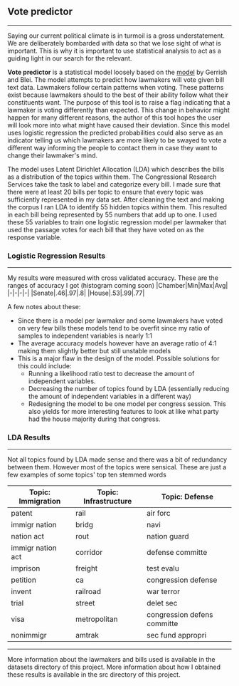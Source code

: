 ## Vote predictor

----

Saying our current political climate is in turmoil is a gross understatement. We are deliberately bombarded with data so that we lose sight of what is important. This is why it is important to use statistical analysis to act as a guiding light in our search for the relevant.

__Vote predictor__ is a statistical model loosely based on the [model](http://www.cs.columbia.edu/~blei/papers/GerrishBlei2012.pdf) by Gerrish and Blei. The model attempts to predict how lawmakers will vote given bill text data. Lawmakers follow certain patterns when voting. These patterns exist because lawmakers should to the best of their ability follow what their constituents want. The purpose of this tool is to raise a flag indicating that a lawmaker is voting differently than expected. This change in behavior might happen for many different reasons, the author of this tool hopes the user will look more into what might have caused their deviation. Since this model uses logistic regression the predicted probabilities could also serve as an indicator telling us which lawmakers are more likely to be swayed to vote a different way informing the people to contact them in case they want to change their lawmaker's mind. 

The model uses Latent Dirichlet Allocation (LDA) which describes the bills as a distribution of the topics within them. The Congressional Research Services take the task to label and categorize every bill. I made sure that there were at least 20 bills per topic to ensure that every topic was sufficiently represented in my data set. After cleaning the text and making the corpus I ran LDA to identify 55 hidden topics within them. This resulted in each bill being represented by 55 numbers that add up to one. I used these 55 variables to train one logistic regression model per lawmaker that used the passage votes for each bill that they have voted on as the response variable.

### Logistic Regression Results
----
My results were measured with cross validated accuracy. These are the ranges of accuracy I got (histogram coming soon)
|Chamber|Min|Max|Avg|
|-|-|-|-|
|Senate|.46|.97|.8|
|House|.53|.99|.77|

A few notes about these:
- Since there is a model per lawmaker and some lawmakers have voted on very few bills these models tend to be overfit since my ratio of samples to independent variables is nearly 1:1
- The average accuracy models however have an average ratio of 4:1 making them slightly better but still unstable models
- This is a major flaw in the design of the model. Possible solutions for this could include:
    - Running a likelihood ratio test to decrease the amount of independent variables.
    - Decreasing the number of topics found by LDA (essentially reducing the amount of independent variables in a different way)
    - Redesigning the model to be one model per congress session. This also yields for more interesting features to look at like what party had the house majority during that congress.


### LDA Results
---
Not all topics found by LDA made sense and there was a bit of redundancy between them. However most of the topics were sensical. These are just a few examples of some topics' top ten stemmed words

|Topic: Immigration| Topic: Infrastructure| Topic: Defense|
|-|-|-|
|patent|rail|air forc|
|immigr nation|bridg|navi|
|nation act|rout|nation guard|
|immigr nation act|corridor|defense committe|
|imprison|freight|test evalu|
|petition|ca|congression defense|
|invent|railroad|war terror|
|trial|street|delet sec|
|visa|metropolitan|congression defens committe|
|nonimmigr|amtrak|sec fund appropri|

---
More information about the lawmakers and bills used is available in the datasets directory of this project.
More information about how I obtained these results is available in the src directory of this project.
